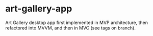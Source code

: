 # art-gallery-app
Art Gallery desktop app first implemented in MVP architecture, then refactored into MVVM, and then in MVC (see tags on branch).
